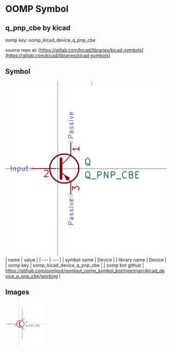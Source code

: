 # OOMP Symbol  
## q_pnp_cbe  by kicad  
  
oomp key: oomp_kicad_device_q_pnp_cbe  
  
source repo at: [https://gitlab.com/kicad/libraries/kicad-symbols](https://gitlab.com/kicad/libraries/kicad-symbols)  
## Symbol  
  
[![working.png](working_600.png)](working.png)  
| name | value | 
| --- | --- | 
| symbol name | Device | 
| library name | Device | 
| oomp key | oomp_kicad_device_q_pnp_cbe | 
| oomp bot github | https://github.com/oomlout/oomlout_oomp_symbol_bot/tree/main/kicad_device_q_pnp_cbe/working | 
## Images  
  
[![working.png](working_140.png)](working.png)  
